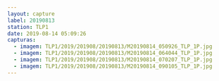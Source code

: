 ```yaml
---
layout: capture
label: 20190813
station: TLP1
date: 2019-08-14 05:09:26
capturas:
  - imagem: TLP1/2019/201908/20190813/M20190814_050926_TLP_1P.jpg
  - imagem: TLP1/2019/201908/20190813/M20190814_064044_TLP_1P.jpg
  - imagem: TLP1/2019/201908/20190813/M20190814_070207_TLP_1P.jpg
  - imagem: TLP1/2019/201908/20190813/M20190814_090105_TLP_1P.jpg
---
```

